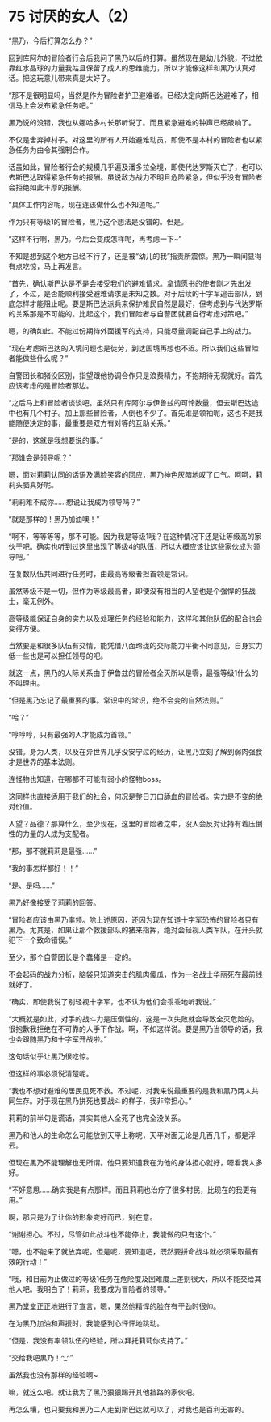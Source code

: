 # 75 讨厌的女人（2）

“黑乃，今后打算怎么办？”

回到库阿尔的冒险者行会后我问了黑乃以后的打算。虽然现在是幼儿外貌，不过依靠红水晶球的力量我姑且保留了成人的思维能力，所以才能像这样和黑乃认真对话。把这玩意儿带来真是太好了。

“那不是很明显吗，当然是作为冒险者护卫避难者。已经决定向斯巴达避难了，相信马上会发布紧急任务吧。”

黑乃说的没错，我也从娜哈多村长那听说了。而且紧急避难的钟声已经敲响了。

不仅是舍弃掉村子。对这里的所有人开始避难动员，即使不是本村的冒险者也以紧急任务为由令其强制合作。

话虽如此，冒险者行会的规模几乎遍及潘多拉全境，即使代达罗斯灭亡了，也可以去斯巴达取得紧急任务的报酬。虽说敌方战力不明且危险紧急，但似乎没有冒险者会拒绝如此丰厚的报酬。

“具体工作内容呢，现在连该做什么也不知道呢。”

作为只有等级1的冒险者，黑乃这个想法是没错的。但是。

“这样不行啊，黑乃。今后会变成怎样呢，再考虑一下\~”

不知是想到这个地方已经不行了，还是被“幼儿的我”指责所震惊。黑乃一瞬间显得有点吃惊，马上再发言。

“首先，确认斯巴达是不是会接受我们的避难请求。拿请愿书的使者刚才先出发了，不过，是否能顺利接受避难请求是未知之数。对于后续的十字军追击部队，到底怎样才能阻止呢。要是斯巴达派兵来保护难民自然是最好，但考虑到与代达罗斯的关系那是不可能的。比起这个，我们冒险者与自警团就要自行考虑对策吧。”

嗯，的确如此。不能过份期待外面援军的支持，只能尽量调配自己手上的战力。

“现在考虑斯巴达的入境问题也是徒劳，到达国境再想也不迟。所以我们这些冒险者能做些什么呢？”

自警团长和猪没区别，指望跟他协调合作只是浪费精力，不抱期待无视就好。首先应该考虑的是冒险者那边。

“之后马上和冒险者谈谈吧。虽然只有库阿尔与伊鲁兹的可怜数量，但去斯巴达途中也有几个村子。加上那些冒险者，人倒也不少了。首先谁是领袖呢，这也不是我能随便决定的事，最重要是双方有对等的互助关系。”

“是的，这就是我想要说的事。”

“那谁会是领导呢？”

嗯，面对莉莉认同的话语及满脸笑容的回应，黑乃神色灰暗地叹了口气。呵呵，莉莉头脑真好呢。

“莉莉难不成你……想说让我成为领导吗？”

“就是那样的！黑乃加油噢！”

“啊不，等等等等，那不可能。因为我是等级1哦？在这种情况下还是让等级高的家伙干吧。确实也听到过这里出现了等级4的队伍，所以大概应该让这些家伙成为领导吧。”

在复数队伍共同进行任务时，由最高等级者担首领是常识。

虽然等级不是一切，但作为等级最高者，即使没有相当的人望也是个强悍的狂战士，毫无例外。

高等级能保证自身的实力以及处理任务的经验和能力，这样和其他队伍的配合也会变得方便。

当然要是和很多队伍有交情，能凭借八面玲珑的交际能力平衡不同意见，自身实力低一些也是可以担任领导的吧。

就这一点，黑乃的人际关系由于伊鲁兹的冒险者全灭所以是零，最强等级1什么的不叫理由。

“但是黑乃忘记了最重要的事。常识中的常识，绝不会变的自然法则。”

“哈？”

“哼哼哼，只有最强的人才能成为首领。”

没错。身为人类，以及在异世界几乎没安宁过的经历，让黑乃立刻了解到弱肉强食才是世界的基本法则。

连怪物也知道，在哪都不可能有弱小的怪物boss。

这同样也直接适用于我们的社会，何况是整日刀口舔血的冒险者。实力是不变的绝对价值。

人望？品德？那算什么，至少现在，这里的冒险者之中，没人会反对让持有着压倒性的力量的人成为支配者。

“那，那不就莉莉是最强……”

“我的事怎样都好！！”

“是、是吗……”

黑乃好像接受了莉莉的回答。

“冒险者应该由黑乃率领。除上述原因，还因为现在知道十字军恐怖的冒险者只有黑乃。尤其是，如果让那个救援部队的猪来指挥，绝对会轻视人类军队，在开头就犯下一个致命错误。”

至少，那个自警团长是个蠢猪是一定的。

不会起码的战力分析，脑袋只知道突击的肌肉傻瓜，作为一名战士华丽死在最前线就好了。

“确实，即使我说了别轻视十字军，也不认为他们会乖乖地听我说。”

“大概就是如此，对手的战斗力是压倒性的，这是一次失败就会导致全灭危险的。很抱歉我拒绝在不可靠的人手下作战。啊，不如这样说。要是黑乃当领导的话，我也会跟随黑乃和十字军开战啦。”

这句话似乎让黑乃很吃惊。

但这样的事必须说清楚呢。

“我也不想对避难的居民见死不救。不过呢，对我来说最重要的是我和黑乃两人共同生存。对于现在黑乃拼死也要战斗的样子，我非常担心。”

莉莉的前半句是谎话，其实其他人全死了也完全没关系。

黑乃和他人的生命怎么可能放到天平上称呢，天平对面无论是几百几千，都是浮云。

但现在黑乃不能理解也无所谓。他只要知道我在为他的身体担心就好，嗯看我人多好。

“不好意思……确实我是有点那样。而且莉莉也治疗了很多村民，比现在的我更有用。”

啊，那只是为了让你的形象变好而已，别在意。

“谢谢担心。不过，尽管如此战斗也不能停止，我能做的只有这个。”

“嗯，也不能来了就放弃呢。但是呢，要知道吧，既然要拼命战斗就必须采取最有效的行动！”

“哦，和目前为止做过的等级1任务在危险度及困难度上差别很大，所以不能交给其他人吧。我明白了！莉莉，我要成为冒险者的领导。”

黑乃堂堂正正地进行了宣言，嗯，果然他精悍的脸在有干劲时很帅。

在为黑乃加油和声援时，我能感到心怦怦地跳动。

“但是，我没有率领队伍的经验，所以拜托莉莉你支持了。”

“交给我吧黑乃！^\_^”

虽然我也没有那样的经验啊\~

嘛，就这么吧。就让我为了黑乃狠狠踢开其他挡路的家伙吧。

再怎么糟，也只要我和黑乃二人走到斯巴达就可以了，对我也是百利无害的。
